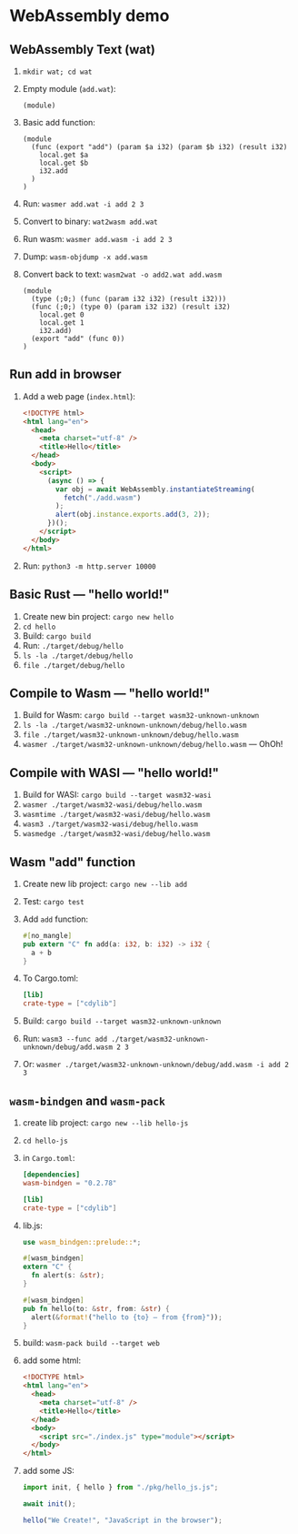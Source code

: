 # WebAssembly demo

## WebAssembly Text (wat)

1. `mkdir wat; cd wat`
2. Empty module (`add.wat`):

   ```wat
   (module)
   ```

3. Basic add function:

   ```wat
   (module
     (func (export "add") (param $a i32) (param $b i32) (result i32)
       local.get $a
       local.get $b
       i32.add
     )
   )
   ```

4. Run: `wasmer add.wat -i add 2 3`
5. Convert to binary: `wat2wasm add.wat`
6. Run wasm: `wasmer add.wasm -i add 2 3`
7. Dump: `wasm-objdump -x add.wasm`
8. Convert back to text: `wasm2wat -o add2.wat add.wasm`

   ```wat
   (module
     (type (;0;) (func (param i32 i32) (result i32)))
     (func (;0;) (type 0) (param i32 i32) (result i32)
       local.get 0
       local.get 1
       i32.add)
     (export "add" (func 0))
   )
   ```

## Run add in browser

1. Add a web page (`index.html`):

   ```html
   <!DOCTYPE html>
   <html lang="en">
     <head>
       <meta charset="utf-8" />
       <title>Hello</title>
     </head>
     <body>
       <script>
         (async () => {
           var obj = await WebAssembly.instantiateStreaming(
             fetch("./add.wasm")
           );
           alert(obj.instance.exports.add(3, 2));
         })();
       </script>
     </body>
   </html>
   ```

2. Run: `python3 -m http.server 10000`

## Basic Rust — "hello world!"

1. Create new bin project: `cargo new hello`
2. `cd hello`
3. Build: `cargo build`
4. Run: `./target/debug/hello`
5. `ls -la ./target/debug/hello`
6. `file ./target/debug/hello`

## Compile to Wasm — "hello world!"

1. Build for Wasm: `cargo build --target wasm32-unknown-unknown`
2. `ls -la ./target/wasm32-unknown-unknown/debug/hello.wasm`
3. `file ./target/wasm32-unknown-unknown/debug/hello.wasm`
4. `wasmer ./target/wasm32-unknown-unknown/debug/hello.wasm` — OhOh!

## Compile with WASI — "hello world!"

1. Build for WASI: `cargo build --target wasm32-wasi`
2. `wasmer ./target/wasm32-wasi/debug/hello.wasm`
3. `wasmtime ./target/wasm32-wasi/debug/hello.wasm`
4. `wasm3 ./target/wasm32-wasi/debug/hello.wasm`
5. `wasmedge ./target/wasm32-wasi/debug/hello.wasm`

## Wasm "add" function

1. Create new lib project: `cargo new --lib add`
2. Test: `cargo test`
3. Add `add` function:

   ```rust
   #[no_mangle]
   pub extern "C" fn add(a: i32, b: i32) -> i32 {
     a + b
   }
   ```

4. To Cargo.toml:

   ```toml
   [lib]
   crate-type = ["cdylib"]
   ```

5. Build: `cargo build --target wasm32-unknown-unknown`
6. Run: `wasm3 --func add ./target/wasm32-unknown-unknown/debug/add.wasm 2 3`
7. Or: `wasmer ./target/wasm32-unknown-unknown/debug/add.wasm -i add 2 3`

## `wasm-bindgen` and `wasm-pack`

1. create lib project: `cargo new --lib hello-js`
2. `cd hello-js`
3. in `Cargo.toml`:

   ```toml
   [dependencies]
   wasm-bindgen = "0.2.78"

   [lib]
   crate-type = ["cdylib"]
   ```

4. lib.js:

   ```rust
   use wasm_bindgen::prelude::*;

   #[wasm_bindgen]
   extern "C" {
     fn alert(s: &str);
   }

   #[wasm_bindgen]
   pub fn hello(to: &str, from: &str) {
     alert(&format!("hello to {to} — from {from}"));
   }
   ```

5. build: `wasm-pack build --target web`
6. add some html:

   ```html
   <!DOCTYPE html>
   <html lang="en">
     <head>
       <meta charset="utf-8" />
       <title>Hello</title>
     </head>
     <body>
       <script src="./index.js" type="module"></script>
     </body>
   </html>
   ```

7. add some JS:

   ```js
   import init, { hello } from "./pkg/hello_js.js";

   await init();

   hello("We Create!", "JavaScript in the browser");
   ```
